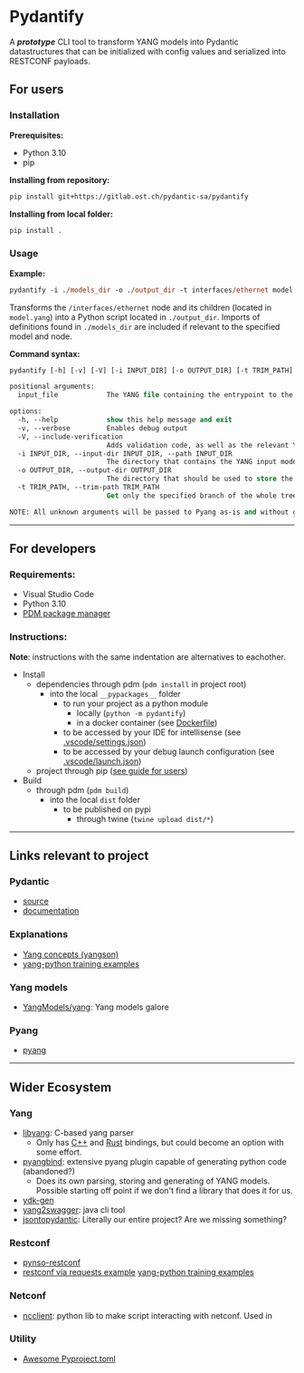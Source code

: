 # Pydantify
A ***prototype*** CLI tool to transform YANG models into Pydantic datastructures that can be initialized with config values and serialized into RESTCONF payloads.

## For users
### Installation
**Prerequisites:**
- Python 3.10
- pip

**Installing from repository:**
```bash
pip install git+https://gitlab.ost.ch/pydantic-sa/pydantify
```

**Installing from local folder:**
```bash
pip install .
```

### Usage
**Example:**
```ps
pydantify -i ./models_dir -o ./output_dir -t interfaces/ethernet model.yang
```
Transforms the `/interfaces/ethernet` node and its children (located in `model.yang`) into a Python script located in `./output_dir`. Imports of definitions found in `./models_dir` are included if relevant to the specified model and node.

**Command syntax:**
```ps
pydantify [-h] [-v] [-V] [-i INPUT_DIR] [-o OUTPUT_DIR] [-t TRIM_PATH] input_file

positional arguments:
  input_file            The YANG file containing the entrypoint to the model to evaluate.

options:
  -h, --help            show this help message and exit
  -v, --verbose         Enables debug output
  -V, --include-verification
                        Adds validation code, as well as the relevant YANG files, to the output model.
  -i INPUT_DIR, --input-dir INPUT_DIR, --path INPUT_DIR
                        The directory that contains the YANG input model.
  -o OUTPUT_DIR, --output-dir OUTPUT_DIR
                        The directory that should be used to store the output model. Defaults to "$CWD/out".
  -t TRIM_PATH, --trim-path TRIM_PATH
                        Get only the specified branch of the whole tree.

NOTE: All unknown arguments will be passed to Pyang as-is and without guarantees.
```

---
## For developers
### Requirements:
- Visual Studio Code
- Python 3.10
- [PDM package manager](https://pdm.fming.dev/)

### Instructions:
**Note**: instructions with the same indentation are alternatives to eachother.
- Install
    - dependencies through pdm (`pdm install` in project root)
        - into the local `__pypackages__` folder
            - to run your project as a python module
                - locally (`python -m pydantify`)
                - in a docker container (see [Dockerfile](./Dockerfile))
            - to be accessed by your IDE for intellisense (see [.vscode/settings.json](./.vscode/settings.json))
            - to be accessed by your debug launch configuration (see [.vscode/launch.json](./.vscode/launch.json))
    - project through pip ([see guide for users](#for-users))
- Build
    - through pdm (`pdm build`)
        - into the local `dist` folder
            - to be published on pypi
                - through twine (`twine upload dist/*`)

---

## Links relevant to project
### Pydantic
- [source](https://github.com/pydantic/pydantic)
- [documentation](https://pydantic-docs.helpmanual.io/)

### Explanations
- [Yang concepts (yangson)](https://yangson.labs.nic.cz/concepts-terms.html)
- [yang-python training examples](https://github.com/cmoberg/netconf-yang-training)

### Yang models
- [YangModels/yang](https://github.com/YangModels/yang): Yang models galore

### Pyang
- [pyang](https://github.com/mbj4668/pyang)

---

## Wider Ecosystem
### Yang
- [libyang](https://github.com/CESNET/libyang): C-based yang parser
    - Only has [C++](https://github.com/CESNET/libyang-cpp/) and [Rust](https://github.com/rwestphal/yang2-rs/) bindings, but could become an option with some effort.
- [pyangbind](https://github.com/robshakir/pyangbind): extensive pyang plugin capable of generating python code (abandoned?)
    - Does its own parsing, storing and generating of YANG models. Possible starting off point if we don't find a library that does it for us.
- [ydk-gen](https://github.com/CiscoDevNet/ydk-gen)
- [yang2swagger](https://github.com/bartoszm/yang2swagger): java cli tool
- [jsontopydantic](https://github.com/brokenloop/jsontopydantic): Literally our entire project? Are we missing something?
### Restconf
- [pynso-restconf](https://github.com/workfloworchestrator/pynso-restconf)
- [restconf via requests example](https://github.com/twr14152/Network-Automation-Scripts_Python3/tree/master/restconf) [yang-python training examples](https://github.com/cmoberg/netconf-yang-training)

### Netconf
- [ncclient](https://github.com/ncclient/ncclient): python lib to make script interacting with netconf. Used in []()

### Utility
- [Awesome Pyproject.toml](https://github.com/carlosperate/awesome-pyproject)
